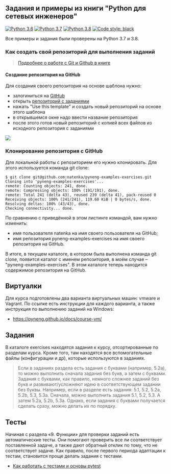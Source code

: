 ## Задания и примеры из книги "Python для сетевых инженеров"

[![Python 3.6](https://img.shields.io/badge/python-3.6-blue.svg)](https://www.python.org/downloads/release/python-360/) [![Python 3.7](https://img.shields.io/badge/python-3.7-blue.svg)](https://www.python.org/downloads/release/python-370/) [![Python 3.8](https://img.shields.io/badge/python-3.8-blue.svg)](https://www.python.org/downloads/release/python-380/) [![Code style: black](https://img.shields.io/badge/code%20style-black-000000.svg)](https://github.com/psf/black)

Все примеры и задания были проверены на Python 3.7 и 3.8.

### Как создать свой репозиторий для выполнения заданий

> [Подробнее о работе с Git и Github в книге](https://pyneng.readthedocs.io/ru/latest/book/02_git_github/index.html)

#### Создание репозитория на GitHub

Для создания своего репозитория на основе шаблона нужно:

-  залогиниться на [GitHub](https://github.com/)
-  открыть [репозиторий с заданиями](https://github.com/natenka/pyneng-examples-exercises)
-  нажать "Use this template" и создать новый репозиторий на основе этого шаблона
-  в открывшемся окне надо ввести название репозитория
-  после этого готов новый репозиторий с копией всех файлов из исходного репозитория с заданиями

![](https://raw.githubusercontent.com/natenka/PyNEng/master/images/git/github_use_template.png)

### Клонирование репозитория с GitHub

Для локальной работы с репозиторием его нужно клонировать.
Для этого используется команда git clone:

```
$ git clone git@github.com:natenka/pyneng-examples-exercises.git
Cloning into 'pyneng-examples-exercises'...
remote: Counting objects: 241, done.
remote: Compressing objects: 100% (191/191), done.
remote: Total 241 (delta 43), reused 239 (delta 41), pack-reused 0
Receiving objects: 100% (241/241), 119.60 KiB | 0 bytes/s, done.
Resolving deltas: 100% (43/43), done.
Checking connectivity... done.
```

По сравнению с приведённой в этом листинге командой, вам нужно изменить:

-  имя пользователя natenka на имя своего пользователя на GitHub;
-  имя репозитория pyneng-examples-exercises на имя своего
   репозитория на GitHub.

В итоге, в текущем каталоге, в котором была выполнена команда git clone,
появится каталог с именем репозитория, в моём случае –
"pyneng-examples-exercises". В этом каталоге теперь находится
содержимое репозитория на GitHub.

## Виртуалки

Для курса подготовлены два варианта виртуальных машин: vmware и Vagrant.
По ссылке есть инструкции для каждого варианта, а также инструкция по выполнению заданий на Windows:

* https://pyneng.github.io/docs/course-vm/


## Задания

В каталоге exercises находятся задания к курсу, отсортированные по разделам курса.
Кроме того, там находятся все вспомогательные файлы (конфигурации и др), которые используются в заданиях.

> Если в заданиях раздела есть задания с буквами (например, 5.2a), то можно выполнить сначала задания без букв, а затем с буквами. Задания с буквами, как правило, немного сложнее заданий без букв и развивают/усложняют идею в соответствующем задании без буквы.
> Например, если в разделе есть задания: 5.1, 5.2, 5.2a, 5.2b, 5.3, 5.3a.
> Сначала, можно выполнить задания 5.1, 5.2, 5.3. А затем 5.2a, 5.2b, 5.3a.
> Однако, если задания с буквами получается сделать сразу, можно делать их по порядку.

## Тесты

Начиная с раздела «9. Функции» для проверки заданий есть автоматические тесты. 
Они помогают проверить все ли соответствует поставленной задаче, а также дают обратный отклик по тому, 
что не соответствует задаче. Как правило, после первого периода адаптации к тестам, становится проще делать задания с тестами.

* [Как работать с тестами и основы pytest](https://pyneng.readthedocs.io/ru/latest/book/additional_info/pytest.html)

